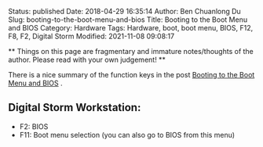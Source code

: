 Status: published
Date: 2018-04-29 16:35:14
Author: Ben Chuanlong Du
Slug: booting-to-the-boot-menu-and-bios
Title: Booting to the Boot Menu and BIOS
Category: Hardware
Tags: Hardware, boot, boot menu, BIOS, F12, F8, F2, Digital Storm
Modified: 2021-11-08 09:08:17

**
Things on this page are
fragmentary and immature notes/thoughts of the author.
Please read with your own judgement!
**

There is a nice summary of the function keys in the post 
[Booting to the Boot Menu and BIOS](https://kb.wisc.edu/page.php?id=58779)
.

## Digital Storm Workstation: 
- F2: BIOS
- F11: Boot menu selection (you can also go to BIOS from this menu)
